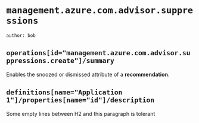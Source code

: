 ﻿# `management.azure.com.advisor.suppressions`
```
author: bob
```

## `operations[id="management.azure.com.advisor.suppressions.create"]/summary`
Enables the snoozed or dismissed attribute of a **recommendation**.

## `definitions[name="Application 1"]/properties[name="id"]/description`


Some empty lines between H2 and this paragraph is tolerant
